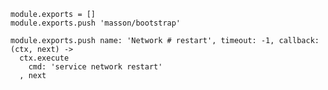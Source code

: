 
    module.exports = []
    module.exports.push 'masson/bootstrap'

    module.exports.push name: 'Network # restart', timeout: -1, callback: (ctx, next) ->
      ctx.execute
        cmd: 'service network restart'
      , next
